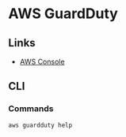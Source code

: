# AWS Guard​Duty

## Links

- [AWS Console](https://console.aws.amazon.com/guardduty/home?region=us-east-1#/)

## CLI

### Commands

```sh
aws guardduty help
```
